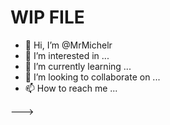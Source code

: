 # WIP FILE

- 👋 Hi, I’m @MrMichelr
- 👀 I’m interested in ...
- 🌱 I’m currently learning ...
- 💞️ I’m looking to collaborate on ...
- 📫 How to reach me ...

<!---
MrMichelr/MrMichelr is a ✨ special ✨ repository because its `README.md` (this file) appears on your GitHub profile.
You can click the Preview link to take a look at your changes.


# Blog posts
<!-- BLOG-POST-LIST:START -->
<!-- BLOG-POST-LIST:END -->
--->
